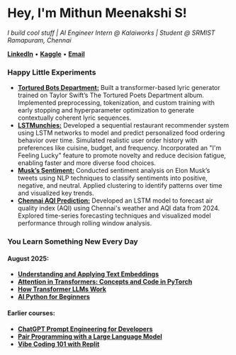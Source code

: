 # **Hey, I'm Mithun Meenakshi S!**
*I build cool stuff | AI Engineer Intern @ Kalaiworks | Student @ SRMIST Ramapuram, Chennai*

 [**LinkedIn**](https://www.linkedin.com/in/mithunmeenakshi/) • [**Kaggle**](https://www.kaggle.com/mithunmeenakshis) • [**Email**](mithunmeenakshis@gmail.com)

### **Happy Little Experiments**
- [**Tortured Bots Department:**](https://github.com/mithunmeenakshis/i-mess-around-here/tree/main/tortured-bots-department) Built a transformer-based lyric generator trained on Taylor Swift’s The Tortured Poets Department album. Implemented preprocessing, tokenization, and custom training with early stopping and hyperparameter optimization to generate contextually coherent lyric sequences.
- [**LSTMunchies:**](https://www.kaggle.com/code/mithunmeenakshis/lstmunchies) Developed a sequential restaurant recommender system using LSTM networks to model and predict personalized food ordering behavior over time. Simulated realistic user order history with preferences like cuisine, budget, and frequency. Incorporated an "I'm Feeling Lucky" feature to promote novelty and reduce decision fatigue, enabling faster and more diverse food choices.
- [**Musk’s Sentiment:**](https://www.kaggle.com/code/mithunmeenakshis/musk-s-sentiment) Conducted sentiment analysis on Elon Musk’s tweets using NLP techniques to classify sentiments into positive, negative, and neutral. Applied clustering to identify patterns over time and visualized key trends.
- [**Chennai AQI Prediction:**](https://github.com/mithunmeenakshis/chennai_aqi) Developed an LSTM model to forecast air quality index (AQI) using Chennai's weather and AQI data from 2024. Explored time-series forecasting techniques and visualized model performance through rolling window analysis.

### **You Learn Something New Every Day**
#### August 2025:
- [**Understanding and Applying Text Embeddings**](https://learn.deeplearning.ai/accomplishments/adb11045-1f6d-475a-8984-d24d20ffb108?usp=sharing)
- [**Attention in Transformers: Concepts and Code in PyTorch**](https://learn.deeplearning.ai/accomplishments/fc86794a-df9c-48f7-ab17-2e1a9a00487b?usp=sharing)
- [**How Transformer LLMs Work**](https://learn.deeplearning.ai/accomplishments/011d96b6-37d0-4281-b54e-97324348be89?usp=sharing)
- [**AI Python for Beginners**](https://learn.deeplearning.ai/accomplishments/1c4c20bf-62de-48e9-bb0a-637b765de6c5?usp=sharing)

#### Earlier courses: 
- [**ChatGPT Prompt Engineering for Developers**](https://learn.deeplearning.ai/accomplishments/ed160f06-e6e1-4c82-ac9f-f370b219acb6?usp=sharing)
- [**Pair Programming with a Large Language Model**](https://learn.deeplearning.ai/accomplishments/d78aef5d-a532-448f-9adb-495edf5f88e3?usp=sharing)
- [**Vibe Coding 101 with Replit**](https://learn.deeplearning.ai/accomplishments/c422c946-8d47-40be-94fc-2aa651bad949?usp=sharing)

